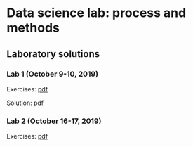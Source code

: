 # Data science lab: process and methods

## Laboratory solutions

### Lab 1 (October 9-10, 2019)
Exercises: [pdf](http://dbdmg.polito.it/wordpress/wp-content/uploads/2019/10/Data_Science_Lab___Lab_1.pdf)

Solution: [pdf](http://dbdmg.polito.it/wordpress/wp-content/uploads/2019/10/Lab1_Solution.pdf)

### Lab 2 (October 16-17, 2019)
Exercises: [pdf](http://dbdmg.polito.it/wordpress/wp-content/uploads/2019/10/Data_Science_Lab___Lab_2.pdf)
